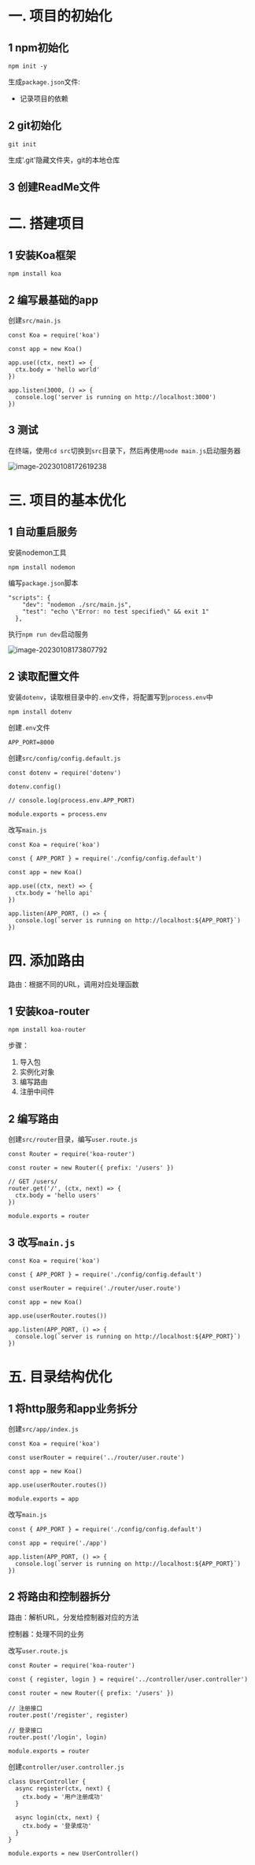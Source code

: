 # 一. 项目的初始化

## 1 npm初始化

```
npm init -y
```

生成`package.json`文件:

- 记录项目的依赖

## 2 git初始化

```
git init
```

生成'.git'隐藏文件夹，git的本地仓库

## 3 创建ReadMe文件

# 二. 搭建项目

## 1 安装Koa框架

```
npm install koa
```

## 2 编写最基础的app

创建`src/main.js`

```
const Koa = require('koa')

const app = new Koa()

app.use((ctx, next) => {
  ctx.body = 'hello world'
})

app.listen(3000, () => {
  console.log('server is running on http://localhost:3000')
})
```

## 3 测试

在终端，使用`cd src`切换到`src`目录下，然后再使用`node main.js`启动服务器

![image-20230108172619238](C:\Users\27672\AppData\Roaming\Typora\typora-user-images\image-20230108172619238.png)

# 三. 项目的基本优化

## 1 自动重启服务

安装nodemon工具

```
npm install nodemon
```

编写`package.json`脚本

```
"scripts": {
    "dev": "nodemon ./src/main.js",
    "test": "echo \"Error: no test specified\" && exit 1"
  },
```

执行`npm run dev`启动服务

![image-20230108173807792](C:\Users\27672\AppData\Roaming\Typora\typora-user-images\image-20230108173807792.png)

## 2 读取配置文件

安装`dotenv`，读取根目录中的`.env`文件，将配置写到`process.env`中

```
npm install dotenv
```

创建`.env`文件

```
APP_PORT=8000
```

创建`src/config/config.default.js`

```
const dotenv = require('dotenv')

dotenv.config()

// console.log(process.env.APP_PORT)

module.exports = process.env
```

改写`main.js`

```
const Koa = require('koa')

const { APP_PORT } = require('./config/config.default')

const app = new Koa()

app.use((ctx, next) => {
  ctx.body = 'hello api'
})

app.listen(APP_PORT, () => {
  console.log(`server is running on http://localhost:${APP_PORT}`)
})
```

# 四. 添加路由

路由：根据不同的URL，调用对应处理函数

## 1 安装koa-router

```
npm install koa-router
```

步骤：

1. 导入包
2. 实例化对象
3. 编写路由
4. 注册中间件

## 2 编写路由

创建`src/router`目录，编写`user.route.js`

```
const Router = require('koa-router')

const router = new Router({ prefix: '/users' })

// GET /users/
router.get('/', (ctx, next) => {
  ctx.body = 'hello users'
})

module.exports = router
```

## 3 改写`main.js`

```
const Koa = require('koa')

const { APP_PORT } = require('./config/config.default')

const userRouter = require('./router/user.route')

const app = new Koa()

app.use(userRouter.routes())

app.listen(APP_PORT, () => {
  console.log(`server is running on http://localhost:${APP_PORT}`)
})
```

# 五. 目录结构优化

## 1 将http服务和app业务拆分

创建`src/app/index.js`

```
const Koa = require('koa')

const userRouter = require('../router/user.route')

const app = new Koa()

app.use(userRouter.routes())

module.exports = app
```

改写`main.js`

```
const { APP_PORT } = require('./config/config.default')

const app = require('./app')

app.listen(APP_PORT, () => {
  console.log(`server is running on http://localhost:${APP_PORT}`)
})
```

## 2 将路由和控制器拆分

路由：解析URL，分发给控制器对应的方法

控制器：处理不同的业务

改写`user.route.js`

```
const Router = require('koa-router')

const { register, login } = require('../controller/user.controller')

const router = new Router({ prefix: '/users' })

// 注册接口
router.post('/register', register)

// 登录接口
router.post('/login', login)

module.exports = router
```

创建`controller/user.controller.js`

```
class UserController {
  async register(ctx, next) {
    ctx.body = '用户注册成功'
  }

  async login(ctx, next) {
    ctx.body = '登录成功'
  }
}

module.exports = new UserController()
```

